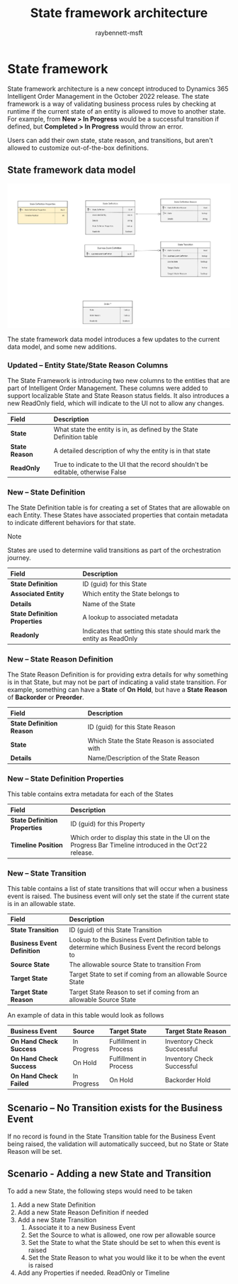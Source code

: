 ﻿---
author: raybennett-msft
description: This topic describes the state framework architecture in Microsoft Dynamics 365 Intelligent Order Management.
ms.date: 10/04/2022
ms.topic: conceptual
ms.author: bennettray

title: State framework architecture

---
# State framework

State framework architecture is a new concept introduced to Dynamics 365 Intelligent Order Management in the October 2022 release. The state framework is a way of validating business process rules by checking at runtime if the current state of an entity is allowed to move to another state. For example, from **New \> In Progress** would be a successful transition if defined, but **Completed \> In Progress** would throw an error.

Users can add their own state, state reason, and transitions, but aren't allowed to customize out-of-the-box definitions.

## State framework data model

![State framework data model](media/state-framework-1.png)

The state framework data model introduces a few updates to the current data model, and some new additions.

### Updated – Entity State/State Reason Columns

The State Framework is introducing two new columns to the entities that are part of Intelligent Order Management. These columns were added to support localizable State and State Reason status fields. It also introduces a new ReadOnly field, which will indicate to the UI not to allow any changes.

|**Field**|**Description**|
| :- | :- |
|**State**|What state the entity is in, as defined by the State Definition table|
|**State Reason**|A detailed description of why the entity is in that state|
|**ReadOnly**|True to indicate to the UI that the record shouldn't be editable, otherwise False|

### New – State Definition

The State Definition table is for creating a set of States that are allowable on each Entity. These States have associated properties that contain metadata to indicate different behaviors for that state.

> [!NOTE]
> States are used to determine valid transitions as part of the orchestration journey.

|**Field**|**Description**|
| :- | :- |
|**State Definition**|ID (guid) for this State|
|**Associated Entity**|Which entity the State belongs to|
|**Details**|Name of the State|
|**State Definition Properties**|A lookup to associated metadata|
|**Readonly**|Indicates that setting this state should mark the entity as ReadOnly|

### New – State Reason Definition

The State Reason Definition is for providing extra details for why something is in that State, but may not be part of indicating a valid state transition. For example, something can have a **State** of **On** **Hold**, but have a **State** **Reason** of **Backorder** or **Preorder**.

|**Field**|**Description**|
| :- | :- |
|**State Definition Reason**|ID (guid) for this State Reason|
|**State**|Which State the State Reason is associated with|
|**Details**|Name/Description of the State Reason|

### New – State Definition Properties

This table contains extra metadata for each of the States

|**Field**|**Description**|
| :- | :- |
|**State Definition Properties**|ID (guid) for this Property|
|**Timeline Position**|Which order to display this state in the UI on the Progress Bar Timeline introduced in the Oct’22 release.|

### New – State Transition

This table contains a list of state transitions that will occur when a business event is raised. The business event will only set the state if the current state is in an allowable state.

|**Field**|**Description**|
| :- | :- |
|**State Transition**|ID (guid) of this State Transition|
|**Business Event Definition**|Lookup to the Business Event Definition table to determine which Business Event the record belongs to|
|**Source State**|The allowable source State to transition From|
|**Target State**|Target State to set if coming from an allowable Source State|
|**Target State Reason**|Target State Reason to set if coming from an allowable Source State|

An example of data in this table would look as follows

|**Business Event**|**Source**|**Target State**|**Target State Reason**|
| :- | :- | :- | :- |
|**On Hand Check Success**|In Progress|Fulfillment in Process|Inventory Check Successful|
|**On Hand Check Success**|On Hold|Fulfillment in Process|Inventory Check Successful|
|**On Hand Check Failed**|In Progress|On Hold|Backorder Hold|

## Scenario – No Transition exists for the Business Event

If no record is found in the State Transition table for the Business Event being raised, the validation will automatically succeed, but no State or State Reason will be set.

## Scenario - Adding a new State and Transition

To add a new State, the following steps would need to be taken

1. Add a new State Definition
1. Add a new State Reason Definition if needed
1. Add a new State Transition
   1. Associate it to a new Business Event
   1. Set the Source to what is allowed, one row per allowable source
   1. Set the State to what the State should be set to when this event is raised
   1. Set the State Reason to what you would like it to be when the event is raised
1. Add any Properties if needed. ReadOnly or Timeline
